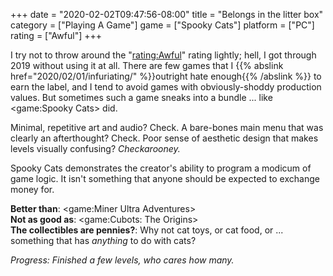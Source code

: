 +++
date = "2020-02-02T09:47:56-08:00"
title = "Belongs in the litter box"
category = ["Playing A Game"]
game = ["Spooky Cats"]
platform = ["PC"]
rating = ["Awful"]
+++

I try not to throw around the "<rating:Awful>" rating lightly; hell, I got through 2019 without using it at all.  There are few games that I {{% abslink href="2020/02/01/infuriating/" %}}outright hate enough{{% /abslink %}} to earn the label, and I tend to avoid games with obviously-shoddy production values.  But sometimes such a game sneaks into a bundle ... like <game:Spooky Cats> did.

Minimal, repetitive art and audio?  Check.  A bare-bones main menu that was clearly an afterthought?  Check.  Poor sense of aesthetic design that makes levels visually confusing?  <i>Checkarooney.</i>

Spooky Cats demonstrates the creator's ability to program a modicum of game logic.  It isn't something that anyone should be expected to exchange money for.

<b>Better than</b>: <game:Miner Ultra Adventures>  
<b>Not as good as</b>: <game:Cubots: The Origins>  
<b>The collectibles are pennies?</b>: Why not cat toys, or cat food, or ... something that has <i>anything</i> to do with cats?

<i>Progress: Finished a few levels, who cares how many.</i>

